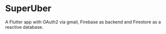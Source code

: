 # SuperUber
A Flutter app with OAuth2 via gmail, Firebase as backend and Firestore as a reactive database.
